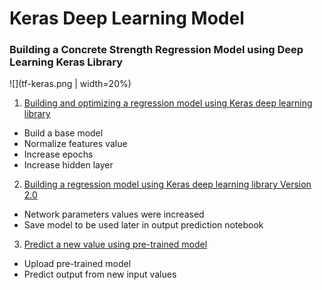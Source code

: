 # Keras Deep Learning Model
### Building a Concrete Strength Regression Model using Deep Learning Keras Library

![](tf-keras.png | width=20%)

1. [Building and optimizing a regression model using Keras deep learning library](https://msyazwan.github.io/Keras-Deep-Learning-Model/Concrete-Strength-Keras)
+ Build a base model
+ Normalize features value
+ Increase epochs
+ Increase hidden layer

2. [Building a regression model using Keras deep learning library Version 2.0](https://msyazwan.github.io/Keras-Deep-Learning-Model/Concrete-Strength-Keras-v2)
+ Network parameters values were increased
+ Save model to be used later in output prediction notebook

3. [Predict a new value using pre-trained model](https://msyazwan.github.io/Keras-Deep-Learning-Model/Keras-Predict-New-Value)
+ Upload pre-trained model
+ Predict output from new input values
